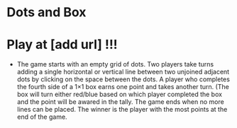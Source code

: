 # Dots and Box

# Play at [add url] !!!


- The game starts with an empty grid of dots. Two players take turns adding a single horizontal or vertical line between two unjoined adjacent dots by clicking on the space between the dots. A player who completes the fourth side of a 1×1 box earns one point and takes another turn. (The box will turn either red/blue based on which player completed the box and the point will be awared in the tally. The game ends when no more lines can be placed. The winner is the player with the most points at the end of the game.